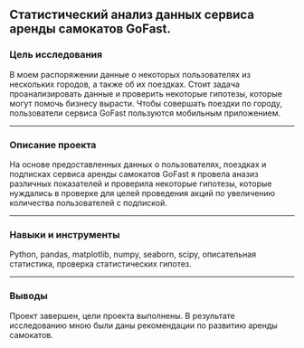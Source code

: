 ## Статистический анализ данных сервиса аренды самокатов GoFast. ##




### Цель исследования

В моем распоряжении данные о некоторых пользователях из нескольких городов, а также об их поездках. Стоит задача проанализировать данные и проверить некоторые гипотезы, которые могут помочь бизнесу вырасти. Чтобы совершать поездки по городу, пользователи сервиса GoFast пользуются мобильным приложением.

---

### Описание проекта

На основе предоставленных данных о пользователях, поездках и подписках сервиса аренды самокатов GoFast я провела аназиз различных показателей и проверила некоторые гипотезы, которые нуждались в проверке для целей проведения акций по увеличению количества пользователей с подпиской.

---

### Навыки и инструменты

Python, pandas, matplotlib, numpy, seaborn, scipy, описательная статистика, проверка статистических гипотез.

---

### Выводы

Проект завершен, цели проекта выполнены.  В результате исследованию мною были даны рекомендации по развитию аренды самокатов.

